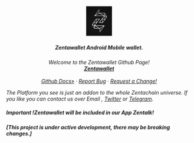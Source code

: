
<!--
*** Hey, Welcome to Zentachain READMEs. I hope you like it :)
-->



<!-- Zenta LOGO -->
<br />
<p align="center">
  <a href="zentachain.io">
    <img src="zentachainlogoblack.png" alt="Logo" width="70" height="80">
  </a>

  <h5 align="center">Zentawallet Android Mobile wallet.</h5>

  <p align="center"><em>
   Welcome to the Zentawallet Github Page!
    <br />
    <a href="https://github.com/ZentaChain/Zentawallet/"><strong>Zentawallet</strong></a>
    <br />
    <br />
    <a href="https://github.com/ZentaChain/Zentadex/tree/master/dex">Github Docs»</a>
    ·
    <a href="https://github.com/ZentaChain/Zentadex/tree/master/dex">Report Bug</a>
    ·
    <a href="https://github.com/ZentaChain/Zentadex/tree/master/dex">Request a Change!</a>
  </p>
</p>

<!-- CHECKLIST-->

The Platform you see is just an addon to the whole Zentachain universe. If you like you can contact us over Email , [Twitter](https://twitter.com/zentachain) or [Telegram](https://t.me/ZentachainOfficialChat).
##### *Important !Zentawallet will be included in our App Zentalk!* 

##### *[This project is under active development, there may be breaking changes.]*


